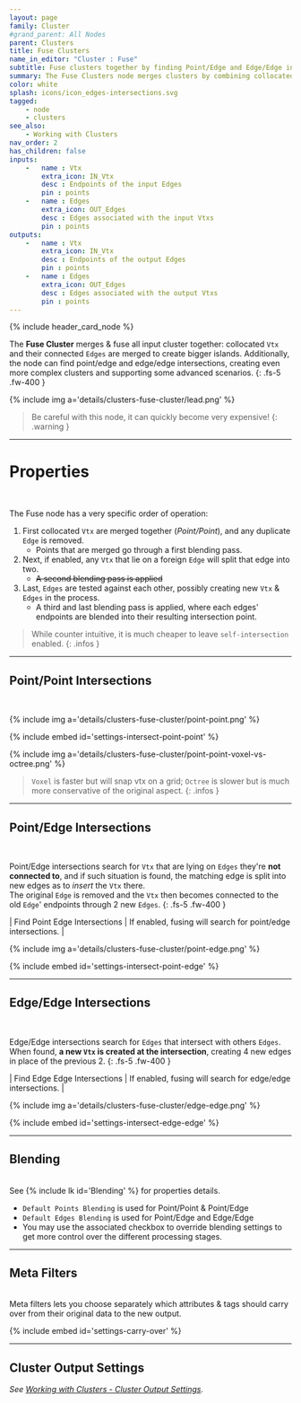 ```yaml
---
layout: page
family: Cluster
#grand_parent: All Nodes
parent: Clusters
title: Fuse Clusters
name_in_editor: "Cluster : Fuse"
subtitle: Fuse clusters together by finding Point/Edge and Edge/Edge intersections.
summary: The Fuse Clusters node merges clusters by combining collocated vertices and edges, while detecting point/edge and edge/edge intersections, creating larger and more complex clusters through a multi-stage blending process.
color: white
splash: icons/icon_edges-intersections.svg
tagged:
    - node
    - clusters
see_also:
    - Working with Clusters
nav_order: 2
has_children: false
inputs:
    -   name : Vtx
        extra_icon: IN_Vtx
        desc : Endpoints of the input Edges
        pin : points
    -   name : Edges
        extra_icon: OUT_Edges
        desc : Edges associated with the input Vtxs
        pin : points
outputs:
    -   name : Vtx
        extra_icon: IN_Vtx
        desc : Endpoints of the output Edges
        pin : points
    -   name : Edges
        extra_icon: OUT_Edges
        desc : Edges associated with the output Vtxs
        pin : points
---
```


{% include header_card_node %}

The **Fuse Cluster** merges & fuse all input cluster together: collocated `Vtx` and their connected `Edges` are merged to create bigger islands. Additionally, the node can find point/edge and edge/edge intersections, creating even more complex clusters and supporting some advanced scenarios.
{: .fs-5 .fw-400 } 

{% include img a='details/clusters-fuse-cluster/lead.png' %}

> Be careful with this node, it can quickly become very expensive!
{: .warning }

---
# Properties
<br>

The Fuse node has a very specific order of operation:
1. First collocated `Vtx` are merged together (*Point/Point*), and any duplicate `Edge` is removed.
    - Points that are merged go through a first blending pass.
1. Next, if enabled, any `Vtx` that lie on a foreign `Edge` will split that edge into two.
    - ~~A second blending pass is applied~~
1. Last, `Edges` are tested against each other, possibly creating new `Vtx` & `Edges` in the process.  
    - A third and last blending pass is applied, where each edges' endpoints are blended into their resulting intersection point. 

> While counter intuitive, it is much cheaper to leave `self-intersection` enabled.
{: .infos }

---
## Point/Point Intersections
<br>

{% include img a='details/clusters-fuse-cluster/point-point.png' %}


{% include embed id='settings-intersect-point-point' %}


{% include img a='details/clusters-fuse-cluster/point-point-voxel-vs-octree.png' %}

> `Voxel` is faster but will snap vtx on a grid; `Octree` is slower but is much more conservative of the original aspect.
{: .infos }

---
## Point/Edge Intersections
<br>

Point/Edge intersections search for `Vtx` that are lying on `Edges` they're **not connected to**, and if such situation is found, the matching edge is split into new edges as to *insert* the `Vtx` there.  
The original `Edge` is removed and the `Vtx` then becomes connected to the old `Edge`' endpoints through 2 new `Edges`.
{: .fs-5 .fw-400 } 

| Find Point Edge Intersections | If enabled, fusing will search for point/edge intersections.  |

{% include img a='details/clusters-fuse-cluster/point-edge.png' %}

{% include embed id='settings-intersect-point-edge' %}


---
## Edge/Edge Intersections
<br>

Edge/Edge intersections search for `Edges` that intersect with others `Edges`. When found, **a new `Vtx` is created at the intersection**, creating 4 new edges in place of the previous 2.
{: .fs-5 .fw-400 } 

| Find Edge Edge Intersections | If enabled, fusing will search for edge/edge intersections.  |

{% include img a='details/clusters-fuse-cluster/edge-edge.png' %}

{% include embed id='settings-intersect-edge-edge' %}


---
## Blending
<br>
See {% include lk id='Blending' %} for properties details.

- `Default Points Blending` is used for Point/Point & Point/Edge
- `Default Edges Blending` is used for Point/Edge and Edge/Edge
- You may use the associated checkbox to override blending settings to get more control over the different processing stages.

---
## Meta Filters
<br>
Meta filters lets you choose separately which attributes & tags should carry over from their original data to the new output.

{% include embed id='settings-carry-over' %}

---
## Cluster Output Settings
*See [Working with Clusters - Cluster Output Settings](/PCGExtendedToolkit/doc-general/working-with-clusters.html#cluster-output-settings).*